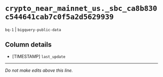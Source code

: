 # `crypto_near_mainnet_us._sbc_ca8b830c544641cab7c0f5a2d5629939`
`bq-1` | `bigquery-public-data`

## Column details
* [TIMESTAMP] `last_update`

-------------------------------------------------------------------------------
*Do not make edits above this line.*
